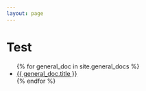 ```yaml
---
layout: page
---
```


# Test

<ul>
{% for general_doc in site.general_docs %}
  <li>
    <a href="{{ general_doc.url }}">
      {{ general_doc.title }}
    </a>
  </li>
{% endfor %}
</ul>
